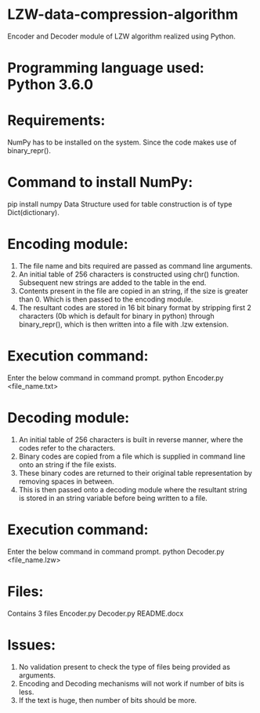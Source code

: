 # LZW-data-compression-algorithm
Encoder and Decoder module of LZW algorithm realized using Python.

# Programming language used: Python 3.6.0

# Requirements:
NumPy has to be installed on the system. Since the code makes use of binary_repr().

# Command to install NumPy:
pip install numpy 
Data Structure used for table construction is of type Dict(dictionary).

# Encoding module:
1) The file name and bits required are passed as command line arguments.
2) An initial table of 256 characters is constructed using chr() function. Subsequent new strings are added to the table in the end.
3) Contents present in the file are copied in an string, if the size is greater than 0. Which is then passed to the encoding module.
4) The resultant codes are stored in 16 bit binary format by stripping first 2 characters (0b which is default for binary in python) through binary_repr(), which is then written into a file with .lzw extension.

# Execution command:
Enter the below command in command prompt.
python Encoder.py <file_name.txt> <bits>

# Decoding module:
1) An initial table of 256 characters is built in reverse manner, where the codes refer to the characters.
2) Binary codes are copied from a file which is supplied in command line onto an string if the file exists.
3) These binary codes are returned to their original table representation by removing spaces in between.
4) This is then passed onto a decoding module where the resultant string is stored in an string variable before being written to a file.

# Execution command:
Enter the below command in command prompt.
python Decoder.py <file_name.lzw> <bits>

# Files:
Contains 3 files
Encoder.py
Decoder.py
README.docx

# Issues:
1) No validation present to check the type of files being provided as arguments.
2) Encoding and Decoding mechanisms will not work if number of bits is less.
3) If the text is huge, then number of bits should be more.

